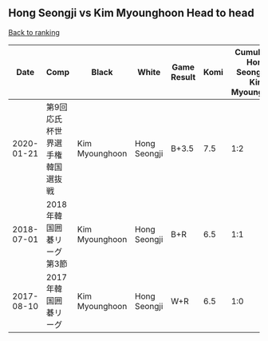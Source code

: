 ## Hong Seongji vs Kim Myounghoon Head to head

[Back to ranking](../../index.md)




| **Date** | **Comp** | **Black** | **White** | **Game Result** | **Komi** | **Cumulative Hong Seongji Vs Kim Myounghoon** | **Hong Seongji Streak** | **Kim Myounghoon Streak** | 
| --- | --- | --- | --- | --- | --- | --- | --- | --- |
| 2020-01-21 | 第9回応氏杯世界選手権韓国選抜戦 | Kim Myounghoon | Hong Seongji | B+3.5 | 7.5 | 1:2 | 0 | 2 | 
| 2018-07-01 | 2018年韓国囲碁リーグ第3節 | Kim Myounghoon | Hong Seongji | B+R | 6.5 | 1:1 | 0 | 1 | 
| 2017-08-10 | 2017年韓国囲碁リーグ | Kim Myounghoon | Hong Seongji | W+R | 6.5 | 1:0 | 1 | 0 |




